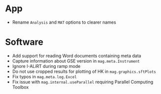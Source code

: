 # App

- Rename `Analysis` and `MAT` options to clearer names

# Software

- Add support for reading Word documents containing meta data
- Capture information about GSE version in `mag.meta.Instrument`
- Ignore I-ALiRT during ramp mode
- Do not use cropped results for plotting of HK in `mag.graphics.sftPlots`
- Fix typos in `mag.meta.log.Excel`
- Fix issue with `mag.internal.useParallel` requiring Parallel Computing Toolbox

